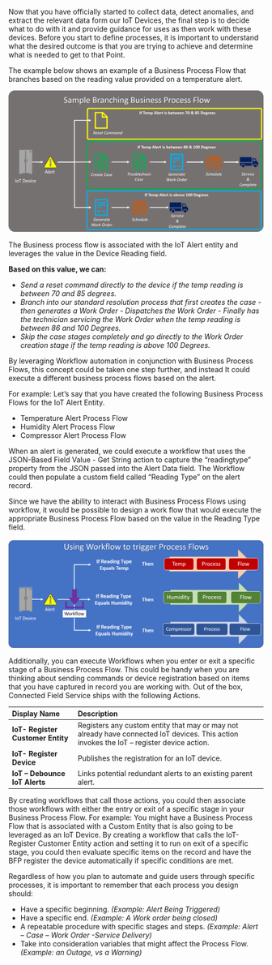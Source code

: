Now that you have officially started to collect data, detect anomalies, and extract the relevant data form our IoT Devices, the final step is to decide what to do with it and provide guidance for uses as then work with these devices.  Before you start to define processes, it is important to understand what the desired outcome is that you are trying to achieve and determine what is needed to get to that Point.  

The example below shows an example of a Business Process Flow that branches based on the reading value provided on a temperature alert.  

![Sample Branching Business Process Flow](../media/1-rm-unit5.png)   

The Business process flow is associated with the IoT Alert entity and leverages the value in the Device Reading field.  

**Based on this value, we can:**

- *Send a reset command directly to the device if the temp reading is between 70 and 85 degrees.*
- *Branch into our standard resolution process that first creates the case - then generates a Work Order - Dispatches the Work Order - Finally has the technician servicing the Work Order when the temp reading is between 86 and 100 Degrees.*
- *Skip the case stages completely and go directly to the Work Order creation stage if the temp reading is above 100 Degrees.* 

By leveraging Workflow automation in conjunction with Business Process Flows, this concept could be taken one step further, and instead It could execute a different business process flows based on the alert.   
   
For example:  Let’s say that you have created the following Business Process Flows for the IoT Alert Entity.
  
- Temperature Alert Process Flow
- Humidity Alert Process Flow
- Compressor Alert Process Flow

When an alert is generated, we could execute a workflow that uses the JSON-Based Field Value - Get String action to capture the “readingtype” property from the JSON passed into the Alert Data field.  The Workflow could then populate a custom field called “Reading Type” on the alert record.  

Since we have the ability to interact with Business Process Flows using workflow, it would be possible to design a work flow that would execute the appropriate Business Process Flow based on the value in the Reading Type field.

![Using Workflow to Trigger Process Flows](../media/2-rm-unit5.png)   

Additionally, you can execute Workflows when you enter or exit a specific stage of a Business Process Flow.  This could be handy when you are thinking about sending commands or device registration based on items that you have captured in record you are working with.  Out of the box, Connected Field Service ships with the following Actions. 

| **Display Name** | **Description** |
| :-------------- | :--- |
| **IoT- Register Customer Entity** | Registers any custom entity that may or may not already have connected IoT devices. This action invokes the IoT – register device action. |
| **IoT- Register Device** | Publishes the registration for an IoT device. |
| **IoT – Debounce IoT Alerts** | Links potential redundant alerts to an existing parent alert.  |


By creating workflows that call those actions, you could then associate those workflows with either the entry or exit of a specific stage in your Business Process Flow.  For example: You might have a Business Process Flow that is associated with a Custom Entity that is also going to be leveraged as an IoT Device.  By creating a workflow that calls the IoT-Register Customer Entity action and setting it to run on exit of a specific stage, you could then evaluate specific items on the record and have the BFP register the device automatically if specific conditions are met.  

Regardless of how you plan to automate and guide users through specific processes, it is important to remember that each process you design should:

- Have a specific beginning. *(Example: Alert Being Triggered)*
- Have a specific end. *(Example: A Work order being closed)*
- A repeatable procedure with specific stages and steps. *(Example: Alert – Case – Work Order -Service Delivery)*
- Take into consideration variables that might affect the Process Flow. *(Example: an Outage, vs a Warning)*

  